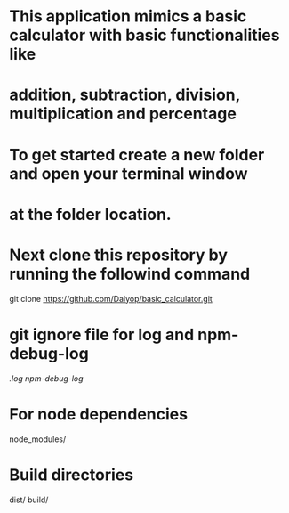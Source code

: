 # This application mimics a basic calculator with basic functionalities like

# addition, subtraction, division, multiplication and percentage

# To get started create a new folder and open your terminal window

# at the folder location.

# Next clone this repository by running the followind command

git clone https://github.com/Dalyop/basic_calculator.git

# git ignore file for log and npm-debug-log
*.log
npm-debug-log*
# For node dependencies
node_modules/

# Build directories 
dist/
build/
